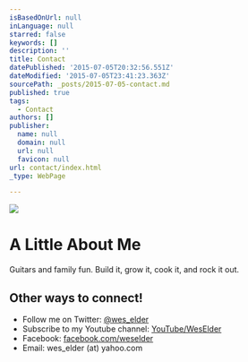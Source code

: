 ```yaml
---
isBasedOnUrl: null
inLanguage: null
starred: false
keywords: []
description: ''
title: Contact
datePublished: '2015-07-05T20:32:56.551Z'
dateModified: '2015-07-05T23:41:23.363Z'
sourcePath: _posts/2015-07-05-contact.md
published: true
tags:
  - Contact
authors: []
publisher:
  name: null
  domain: null
  url: null
  favicon: null
url: contact/index.html
_type: WebPage

---
```

![](https://the-grid-user-content.s3-us-west-2.amazonaws.com/cf6f01db-187c-4308-bc53-e89b081a9522.jpg)

# A Little About Me

Guitars and family fun. Build it, grow it, cook it, and rock it out.

## Other ways to connect! 

* Follow me on Twitter: [@wes\_elder][0]
* Subscribe to my Youtube channel: [YouTube/WesElder][1]
* Facebook: [facebook.com/weselder][2]
* Email: wes\_elder (at) yahoo.com

[0]: https://twitter.com/intent/follow?screen_name=wes_elder
[1]: http://www.youtube.com/subscription_center?add_user=WesElder
[2]: http://facebook.com/weselder